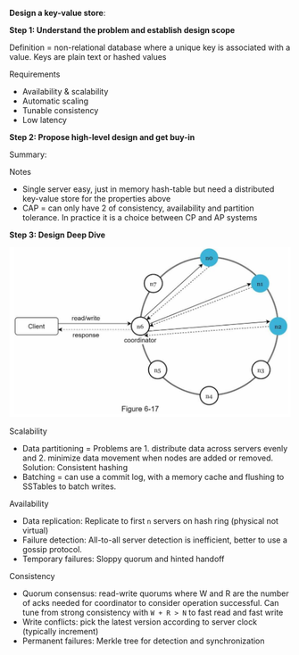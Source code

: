 **Design a key-value store**:

**Step 1: Understand the problem and establish design scope**

Definition = non-relational database where a unique key is associated with a value. Keys are plain text or hashed values

Requirements
* Availability & scalability
* Automatic scaling
* Tunable consistency
* Low latency

**Step 2: Propose high-level design and get buy-in**

Summary: 

Notes
* Single server easy, just in memory hash-table but need a distributed key-value store for the properties above
* CAP = can only have 2 of consistency, availability and partition tolerance. In practice it is a choice between CP and AP systems

**Step 3: Design Deep Dive**

![image info](./../../../images/key_value_store.png)

Scalability
* Data partitioning = Problems are 1. distribute data across servers evenly and 2. minimize data movement when nodes are added or removed. Solution: Consistent hashing
* Batching = can use a commit log, with a memory cache and flushing to SSTables to batch writes.

Availability
* Data replication: Replicate to first `n` servers on hash ring (physical not virtual)
* Failure detection: All-to-all server detection is inefficient, better to use a gossip protocol. 
* Temporary failures: Sloppy quorum and hinted handoff

Consistency
* Quorum consensus: read-write quorums where W and R are the number of acks needed for coordinator to consider operation successful. Can tune from strong consistency with `W + R > N` to fast read and fast write
* Write conflicts: pick the latest version according to server clock (typically increment)
* Permanent failures: Merkle tree for detection and synchronization
